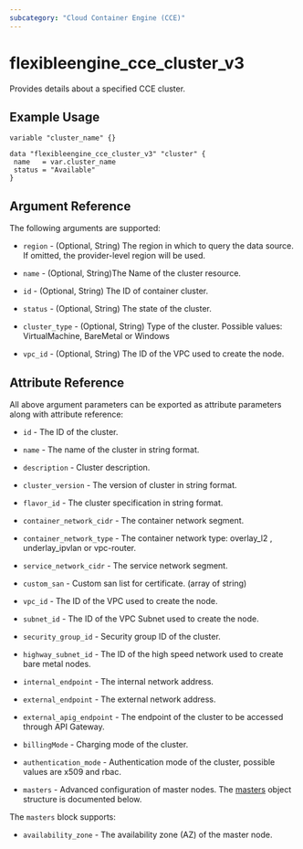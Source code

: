 ```yaml
---
subcategory: "Cloud Container Engine (CCE)"
---
```


# flexibleengine_cce_cluster_v3

Provides details about a specified CCE cluster.

## Example Usage

 ```hcl
variable "cluster_name" {}

data "flexibleengine_cce_cluster_v3" "cluster" {
  name   = var.cluster_name
  status = "Available"
}
```

## Argument Reference

The following arguments are supported:

* `region` - (Optional, String) The region in which to query the data source. If omitted, the provider-level region
  will be used.

* `name` - (Optional, String)The Name of the cluster resource.

* `id` - (Optional, String) The ID of container cluster.

* `status` - (Optional, String) The state of the cluster.

* `cluster_type` - (Optional, String) Type of the cluster. Possible values: VirtualMachine, BareMetal or Windows

* `vpc_id` - (Optional, String) The ID of the VPC used to create the node.

## Attribute Reference

All above argument parameters can be exported as attribute parameters along with attribute reference:

* `id` - The ID of the cluster.

* `name` - The name of the cluster in string format.

* `description` - Cluster description.

* `cluster_version` - The version of cluster in string format.

* `flavor_id` - The cluster specification in string format.

* `container_network_cidr` - The container network segment.

* `container_network_type` - The container network type: overlay_l2 , underlay_ipvlan or vpc-router.

* `service_network_cidr` - The service network segment.

* `custom_san` -  Custom san list for certificate. (array of string)

* `vpc_id` - The ID of the VPC used to create the node.

* `subnet_id` - The ID of the VPC Subnet used to create the node.

* `security_group_id` - Security group ID of the cluster.

* `highway_subnet_id` - The ID of the high speed network used to create bare metal nodes.

* `internal_endpoint` - The internal network address.

* `external_endpoint` - The external network address.

* `external_apig_endpoint` - The endpoint of the cluster to be accessed through API Gateway.

* `billingMode` - Charging mode of the cluster.

* `authentication_mode` - Authentication mode of the cluster, possible values are x509 and rbac.

* `masters` - Advanced configuration of master nodes.
  The [masters](#cce_masters) object structure is documented below.

<a name="cce_masters"></a>
The `masters` block supports:

* `availability_zone` - The availability zone (AZ) of the master node.
